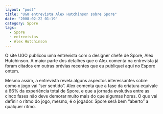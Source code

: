 ```yaml
---
layout: "post"
title: "UGO entrevista Alex Hutchinson sobre Spore"
date: "2008-02-22 01:19"
category: Spore
tags:
  - Spore
  - entrevistas
  - Alex Hutchinson
---
```


O site UGO publicou uma entrevista com o designer chefe de Spore, Alex Hutchinson. A maior parte dos detalhes que o Alex comenta na entrevista já foram citados em outras prévias recentes que eu publiquei aqui no Esporo ontem.

Mesmo assim, a entrevista revela alguns aspectos interessantes sobre como o jogo vai “ser sentido”. Alex comenta que a fase da criatura equivale à 66% da experiência total de Spore, e que a jornada evolutiva entre as cinco fases não deve demorar muito mais do que algumas horas. O que vai definir o ritmo do jogo, mesmo, é o jogador. Spore será bem “aberto” a qualquer ritmo.
